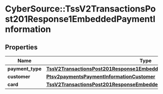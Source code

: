 # CyberSource::TssV2TransactionsPost201Response1EmbeddedPaymentInformation

## Properties
Name | Type | Description | Notes
------------ | ------------- | ------------- | -------------
**payment_type** | [**TssV2TransactionsPost201Response1EmbeddedPaymentInformationPaymentType**](TssV2TransactionsPost201Response1EmbeddedPaymentInformationPaymentType.md) |  | [optional] 
**customer** | [**Ptsv2paymentsPaymentInformationCustomer**](Ptsv2paymentsPaymentInformationCustomer.md) |  | [optional] 
**card** | [**TssV2TransactionsPost201ResponseEmbeddedPaymentInformationCard**](TssV2TransactionsPost201ResponseEmbeddedPaymentInformationCard.md) |  | [optional] 


